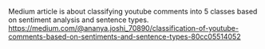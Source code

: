 Medium article is about classifying youtube comments into 5 classes based on sentiment analysis and sentence types.
https://medium.com/@ananya.joshi_70890/classification-of-youtube-comments-based-on-sentiments-and-sentence-types-80cc05514052




